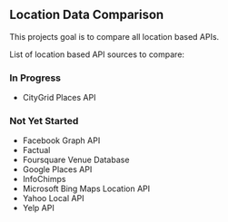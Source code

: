 Location Data Comparison
------
This projects goal is to compare all location based APIs.

List of location based API sources to compare:

### In Progress

* CityGrid Places API

### Not Yet Started

* Facebook Graph API
* Factual
* Foursquare Venue Database
* Google Places API
* InfoChimps
* Microsoft Bing Maps Location API
* Yahoo Local API
* Yelp API
